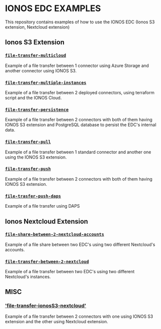 # IONOS EDC EXAMPLES
This repository contains examples of how to use the IONOS EDC (Ionos S3 extension, Nextcloud extension)



## Ionos S3 Extension

### [`file-transfer-multicloud`](./S3/file-transfer-multicloud)

Example of a file transfer between 1 connector using Azure Storage and another connector using IONOS S3.

### [`file-transfer-multiple-instances`](./S3/file-transfer-multiple-instances)

Example of a file transfer between 2 deployed connectors, using terraform script and the IONOS Cloud.

### [`file-transfer-persistence`](./S3/file-transfer-persistence)

Example of a file transfer between 2 connectors with both of them having IONOS S3 extension and PostgreSQL database to persist the EDC's internal data.

### [`file-transfer-pull`](./S3/file-transfer-pull)

Example of a file transfer between 1 standard connector and another one using the IONOS S3 extension.

### [`file-transfer-push`](./S3/file-transfer-push)

Example of a file transfer between 2 connectors with both of them having IONOS S3 extension.

### [`file-trasfer-push-daps`](./S3/file-trasfer-push-daps)

Example of a file transfer using DAPS

## Ionos Nextcloud Extension

### [`file-share-between-2-nextcloud-accounts`](./Nextcloud/file-share-between-2-nextcloud-accounts)
Example of a file share between two EDC's using two different Nextcloud's accounts.

### [`file-transfer-between-2-nextcloud`](./Nextcloud/file-transfer-between-2-nextcloud)
Example of a file transfer between two EDC's using two different Nextcloud's instances.

## MISC
### ['file-transfer-ionosS3-nextcloud'](./misc/file-transfer-ionosS3-nextcloud)
Example of a file transfer between 2 connectors with one using IONOS S3 extension and the other using Nextcloud extension.